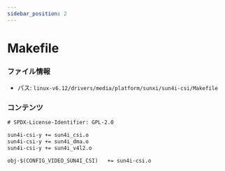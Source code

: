 ```yaml
---
sidebar_position: 2
---
```

# Makefile

### ファイル情報

- パス: `linux-v6.12/drivers/media/platform/sunxi/sun4i-csi/Makefile`

### コンテンツ

```txt
# SPDX-License-Identifier: GPL-2.0

sun4i-csi-y += sun4i_csi.o
sun4i-csi-y += sun4i_dma.o
sun4i-csi-y += sun4i_v4l2.o

obj-$(CONFIG_VIDEO_SUN4I_CSI)	+= sun4i-csi.o

```
